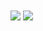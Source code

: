 <img align="center" src="https://github-readme-stats.vercel.app/api?username=andydptyo&show_icons=true&theme=chartreuse-dark" />

<img align="center" src="https://github-readme-stats.vercel.app/api/top-langs/?username=andydptyo&theme=chartreuse-dark&layout=compact" />


<!--
**andydptyo/andydptyo** is a ✨ _special_ ✨ repository because its `README.md` (this file) appears on your GitHub profile.

Here are some ideas to get you started:

- 🌱 I’m currently learning ...
- 👯 I’m looking to collaborate on ...
- 🤔 I’m looking for help with ...
- 💬 Ask me about ...
- 📫 How to reach me: ...
- 😄 Pronouns: ...
- ⚡ Fun fact: ...
-->
